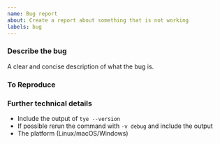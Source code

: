 ```yaml
---
name: Bug report
about: Create a report about something that is not working
labels: bug
---
```


### Describe the bug
A clear and concise description of what the bug is.

### To Reproduce
<!--
What steps can we follow to reproduce the issue?


Got Exceptions? Include both the message and the stack trace
-->

### Further technical details

- Include the output of `tye --version`
- If possible rerun the command with `-v debug` and include the output
- The platform (Linux/macOS/Windows)
